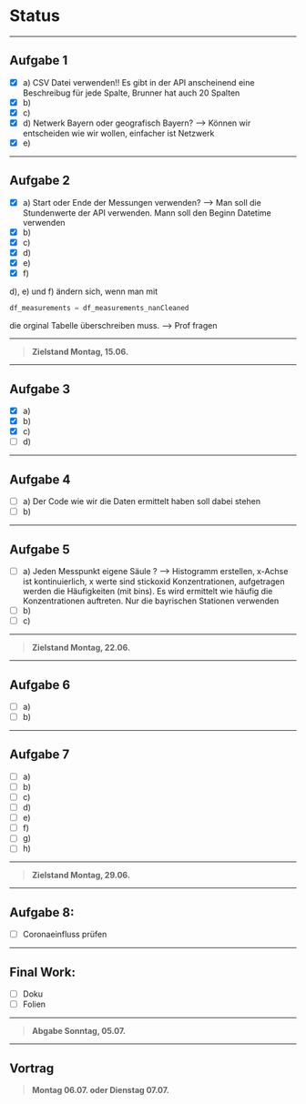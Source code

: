 # Status

---


## Aufgabe 1

- [x] a) CSV Datei verwenden!! Es gibt in der API anscheinend eine Beschreibug für jede Spalte, Brunner hat auch 20 Spalten
- [x] b)
- [x] c)
- [x] d)    Netwerk Bayern oder geografisch Bayern? --> Können wir      entscheiden wie wir wollen, einfacher ist Netzwerk
- [x] e)

---

## Aufgabe 2

- [x] a)    Start oder Ende der Messungen verwenden? --> Man soll die Stundenwerte der API verwenden. Mann soll den Beginn Datetime verwenden
- [x] b)
- [x] c)
- [x] d)
- [x] e)
- [x] f)

d), e) und f) ändern sich, wenn man mit

```python
df_measurements = df_measurements_nanCleaned
```

die orginal Tabelle überschreiben muss. --> Prof fragen

---

> __Zielstand Montag, 15.06.__

---

## Aufgabe 3

- [x] a)
- [x] b)
- [x] c)
- [ ] d)

---

## Aufgabe 4

- [ ] a) Der Code wie wir die Daten ermittelt haben soll dabei stehen
- [ ] b)

---

## Aufgabe 5

- [ ] a) Jeden Messpunkt eigene Säule ? --> Histogramm erstellen, x-Achse ist kontinuierlich, x werte sind stickoxid Konzentrationen, aufgetragen werden die Häufigkeiten (mit bins). Es wird ermittelt wie häufig die Konzentrationen auftreten. Nur die bayrischen Stationen verwenden
- [ ] b)
- [ ] c)

---

> __Zielstand Montag, 22.06.__

---

## Aufgabe 6

- [ ] a)
- [ ] b)

---


## Aufgabe 7

- [ ] a)
- [ ] b)
- [ ] c)
- [ ] d)
- [ ] e)
- [ ] f)
- [ ] g)
- [ ] h)

---

> __Zielstand Montag, 29.06.__

---

## Aufgabe 8:

- [ ] Coronaeinfluss prüfen

---

## Final Work:

- [ ] Doku
- [ ] Folien

---

> __Abgabe Sonntag, 05.07.__

---

## Vortrag

> __Montag 06.07. oder Dienstag 07.07.__
